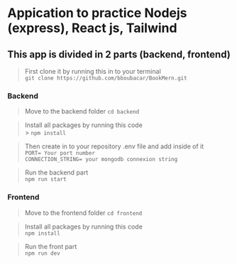 # Appication to practice Nodejs (express), React js, Tailwind

## This app is divided in 2 parts (backend, frontend)

> First clone it by running this in to your terminal <br/> `git clone https://github.com/bboubacar/BookMern.git`

### Backend

> Move to the backend folder
> `cd backend`

> Install all packages by running this code <br/> > `npm install`

> Then create in to your repository .env file and add inside of it <br/> `PORT= Your port number` <br /> `CONNECTION_STRING= your mongodb connexion string`

> Run the backend part <br/> `npm run start`

### Frontend

> Move to the frontend folder
> `cd frontend`

> Install all packages by running this code <br/> `npm install`

> Run the front part <br/> `npm run dev`
